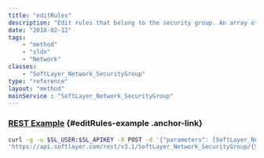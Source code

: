 ```yaml
---
title: "editRules"
description: "Edit rules that belong to the security group. An array of skeleton [SoftLayer_Network_SecurityGroup_Rule](/reference/datatypes/SoftLayer_Network_SecurityGroup_Rule) objects must be sent in with only the properties defined that you want to change. To edit a property to null, send in -1 for integer properties and '' for string properties. Unchanged properties are left alone. "
date: "2018-02-12"
tags:
    - "method"
    - "sldn"
    - "Network"
classes:
    - "SoftLayer_Network_SecurityGroup"
type: "reference"
layout: "method"
mainService : "SoftLayer_Network_SecurityGroup"
---
```


### [REST Example](#editRules-example) <a href="/article/rest/"><i class="fas fa-question"></i></a> {#editRules-example .anchor-link} 
```bash
curl -g -u $SL_USER:$SL_APIKEY -X POST -d '{"parameters": [SoftLayer_Network_SecurityGroup_Rule]}' \
'https://api.softlayer.com/rest/v3.1/SoftLayer_Network_SecurityGroup/{SoftLayer_Network_SecurityGroupID}/editRules'
```
